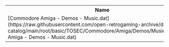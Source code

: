 <table>
<tr><th>Name</th><th>Size</th></tr>
<tr><td>
[Commodore Amiga - Demos - Music.dat](https://raw.githubusercontent.com/open-retrogaming-archive/dat-catalog/main/root/basic/TOSEC/Commodore/Amiga/Demos/Music/Commodore Amiga - Demos - Music.dat)
</td><td>1384849</td></tr>
</table>
